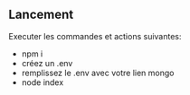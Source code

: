 ## Lancement
Executer les commandes et actions suivantes:

- npm i
- créez un .env
- remplissez le .env avec votre lien mongo
- node index